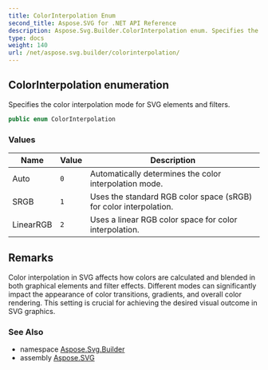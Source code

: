 ```yaml
---
title: ColorInterpolation Enum
second_title: Aspose.SVG for .NET API Reference
description: Aspose.Svg.Builder.ColorInterpolation enum. Specifies the color interpolation mode for SVG elements and filters
type: docs
weight: 140
url: /net/aspose.svg.builder/colorinterpolation/
---
```

## ColorInterpolation enumeration

Specifies the color interpolation mode for SVG elements and filters.

```csharp
public enum ColorInterpolation
```

### Values

| Name | Value | Description |
| --- | --- | --- |
| Auto | `0` | Automatically determines the color interpolation mode. |
| SRGB | `1` | Uses the standard RGB color space (sRGB) for color interpolation. |
| LinearRGB | `2` | Uses a linear RGB color space for color interpolation. |

## Remarks

Color interpolation in SVG affects how colors are calculated and blended in both graphical elements and filter effects. Different modes can significantly impact the appearance of color transitions, gradients, and overall color rendering. This setting is crucial for achieving the desired visual outcome in SVG graphics.

### See Also

* namespace [Aspose.Svg.Builder](../../aspose.svg.builder/)
* assembly [Aspose.SVG](../../)
